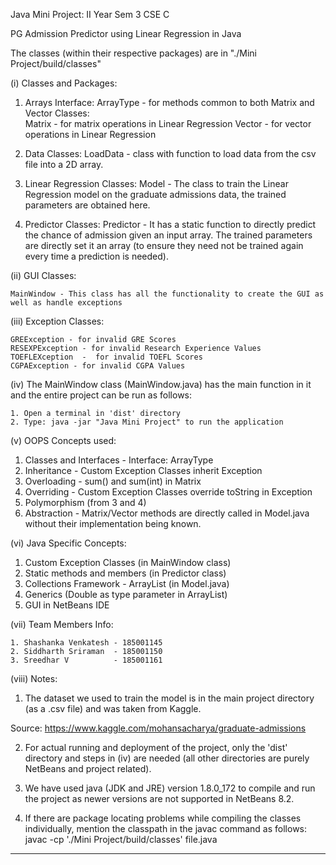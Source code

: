 Java Mini Project: II Year Sem 3 CSE C

PG Admission Predictor using Linear Regression in Java

The classes (within their respective packages) are in "./Mini Project/build/classes"

(i) Classes and Packages:

1. Arrays
	Interface:
		ArrayType - for methods common to both Matrix and Vector
	Classes:	
		Matrix - for matrix operations in Linear Regression
		Vector - for vector operations in Linear Regression

2. Data
	Classes:
		LoadData - class with function to load data from the csv file into a 2D array.
3. Linear Regression
	Classes:
		Model - The class to train the Linear Regression model on the graduate admissions data, the trained parameters are obtained here.
4. Predictor
	Classes:
		Predictor - It has a static function to directly predict the chance of admission given an input array. The trained parameters are directly set it an array (to ensure they need not be trained again every time a prediction is needed).

(ii) GUI Classes:

	MainWindow - This class has all the functionality to create the GUI as well as handle exceptions

(iii) Exception Classes:

	GREException - for invalid GRE Scores
	RESEXPException - for invalid Research Experience Values
	TOEFLEXception	-  for invalid TOEFL Scores
	CGPAException - for invalid CGPA Values

(iv) The MainWindow class (MainWindow.java) has the main function in it and the entire project can be run as follows:

	1. Open a terminal in 'dist' directory
	2. Type: java -jar "Java Mini Project" to run the application

(v) OOPS Concepts used:

1. Classes and Interfaces - Interface: ArrayType
2. Inheritance - Custom Exception Classes inherit Exception
3. Overloading - sum() and sum(int) in Matrix  
4. Overriding - Custom Exception Classes override toString in Exception
5. Polymorphism (from 3 and 4)
6. Abstraction - Matrix/Vector methods are directly called in
				 Model.java without their implementation being known.

(vi) Java Specific Concepts:

1. Custom Exception Classes (in MainWindow class)
2. Static methods and members (in Predictor class)
3. Collections Framework - ArrayList (in Model.java)
4. Generics (Double as type parameter in ArrayList)
5. GUI in NetBeans IDE

(vii) Team Members Info:

	1. Shashanka Venkatesh - 185001145
	2. Siddharth Sriraman  - 185001150
	3. Sreedhar V 	       - 185001161

(viii) Notes:

1. The dataset we used to train the model is in the main project directory (as a .csv file) and was taken from Kaggle.

Source: https://www.kaggle.com/mohansacharya/graduate-admissions

2. For actual running and deployment of the project, only the 'dist' directory and steps in (iv) are needed (all other directories are purely NetBeans and project related).

3. We have used java (JDK and JRE) version 1.8.0_172 to compile and run the project as newer versions are not supported in NetBeans 8.2.

4. If there are package locating problems while compiling the classes individually, mention the classpath in the javac command as follows:
      javac -cp './Mini Project/build/classes' file.java

--------------------------------------------------------------------------------------------------------
